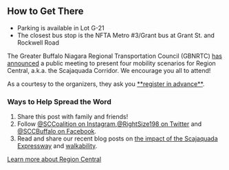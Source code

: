 ## How to Get There

* Parking is available in Lot G-21
* The closest bus stop is the NFTA Metro #3/Grant bus at Grant St. and Rockwell Road

The Greater Buffalo Niagara Regional Transportation Council (GBNRTC) [has announced](https://www.gbnrtc.org/regioncentral-events) a public meeting to present four mobility scenarios for Region Central, a.k.a. the Scajaquada Corridor. We encourage you all to attend!

As a courtesy to the organizers, they ask you [\*\*register in advance\*\*](https://www.eventbrite.com/e/region-central-public-meeting-tickets-317724912767).

### Ways to Help Spread the Word

1. Share this post with family and friends!
2. Follow [@SCCoalition on Instagram](https://www.instagram.com/sccoalition/),[@RightSize198 on Twitter](https://twitter.com/RightSize198) and [@SCCBuffalo on Facebook](https://www.facebook.com/sccbuffalo).
3. Read and share our recent blog posts on [the impact of the Scajaquada Expressway](https://www.sccoalition.net/blog/the-scajaquada-expressway-causes-traffic-problems-it-doesnt-solve-them) and [walkability](https://www.sccoalition.net/blog/for-region-central-investments-in-walkability-are-a-necessity-2).

[Learn more about Region Central](https://www.gbnrtc.org/regioncentral-events)
